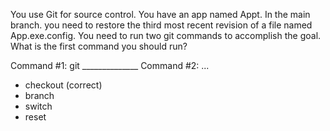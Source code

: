 You use Git for source control. You have an app named Appt.
In the main branch. you need to restore the third most recent revision of a file named App.exe.config.
You need to run two git commands to accomplish the goal. What is the first command you should run?

Command #1: git ______________
Command #2: ...

- checkout (correct)
- branch
- switch
- reset